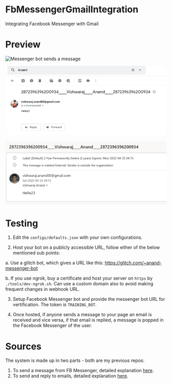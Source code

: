 # FbMessengerGmailIntegration
Integrating Facebook Messenger with Gmail

# Preview

![Messenger bot sends a message](https://raw.githubusercontent.com/vishwarajanand/FbMessengerGmailIntegration/master/demos/Message-From-FB-Page.png.png "Messenger bot sends a message")


![Email is forwarded via GMail](https://raw.githubusercontent.com/vishwarajanand/FbMessengerGmailIntegration/master/demos/Mail-Sent-via-Gmail.png "Email is forwarded via GMail")


![Email can be replied back from any email client](https://raw.githubusercontent.com/vishwarajanand/FbMessengerGmailIntegration/master/demos/Mail-delivered-to-destination.png "Email can be replied back from any email client")


# Testing

1. Edit the `configs/defaults.json` with your own configurations.

2. Host your bot on a publicly accessible URL, follow either of the below mentioned sub points:

a. Use a glitch bot, which gives a URL like this: https://glitch.com/~anand-messenger-bot

b. If you use ngrok, buy a certificate and host your server on `https` by `./tools/dev-ngrok.sh`. Can use a custom domain also to avoid making frequent changes in webhook URL.

3. Setup Facebook Messenger bot and provide the messenger bot URL for vertification. The token is `TRAINING_BOT`.

4. Once hosted, if anyone sends a message to your page an email is received and vice versa, if that email is replied, a message is popped in the Facebook Messenger of the user.

# Sources

The system is made up in two parts - both are my previous repos:

1. To send a message from FB Messenger, detailed explanation [here](https://github.com/vishwarajanand/FbMessengerBot).
2. To send and reply to emails, detailed explanation  [here](https://github.com/vishwarajanand/NodeJsMailSendNReceive).
